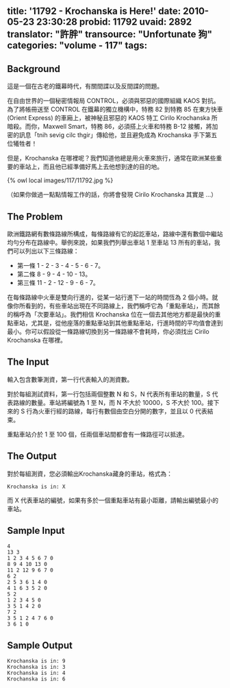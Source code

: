 title: '11792 - Krochanska is Here!'
date: 2010-05-23 23:30:28
probid: 11792
uvaid: 2892
translator: "許胖"
transource: "Unfortunate 狗"
categories: "volume - 117"
tags:
---

## Background ##

這是一個在古老的鐵幕時代，有關間諜以及反間諜的問題。

在自由世界的一個秘密情報局 CONTROL，必須與邪惡的國際組織 KAOS 對抗。為了將帳冊送至 CONTROL 在鐵幕的獨立機構中，特務 82 到特務 85 在東方快車 (Orient Express) 的車廂上，被神秘且邪惡的 KAOS 特工 Cirilo Krochanska 所暗殺。而你，Maxwell Smart，特務 86，必須搭上火車和特務 B-12 接觸，將加密的訊息「tnih sevig cilc thgir」傳給他，並且避免成為 Krochanska 手下第五位犧牲者！

但是，Krochanska 在哪裡呢？我們知道他總是用火車來旅行，通常在歐洲某些重要的車站上，而且他已經準備好馬上去他想到達的目的地。

{% owl local images/117/11792.jpg %}

（如果你做過一點點情報工作的話，你將會發現 Cirilo Krochanska 其實是 ...）

## The Problem ##

歐洲鐵路網有數條路線所構成，每條路線有它的起訖車站，路線中還有數個中繼站均勻分布在路線中。舉例來說，如果我們列舉出車站 1 至車站 13 所有的車站，我們可以列出以下三條路線：

- 第一條 1 - 2 - 3 - 4 - 5 - 6 - 7。
- 第二條 8 - 9 - 4 - 10 - 13。
- 第三條 11 - 2 - 12 - 9 - 6 - 7。

在每條路線中火車是雙向行進的，從某一站行進下一站的時間恆為 2 個小時。就像你所看到的，有些車站出現在不同路線上，我們稱呼它為「重點車站」，而其餘的稱呼為「次要車站」。我們相信 Krochanska 位在一個去其他地方都是最快的重點車站，尤其是，從他座落的重點車站到其他重點車站，行進時間的平均值會達到最小。你可以假設從一條路線切換到另一條路線不會耗時，你必須找出 Cirilo Krochanska 在哪裡。

<!-- more -->

## The Input ##

輸入包含數筆測資，第一行代表輸入的測資數。

對於每組測試資料，第一行包括兩個整數 N 和 S，N 代表所有車站的數量，S 代表路線的數量。車站將編號為 1 至 N，而 N 不大於 10000，S 不大於 100。接下來的 S 行為火車行經的路線，每行有數個由空白分開的數字，並且以 0 代表結束。

重點車站介於 1 至 100 個，任兩個車站間都會有一條路徑可以抵達。

## The Output ##

對於每組測資，您必須輸出Krochanska藏身的車站，格式為：

`Krochanska is in: X`

而 X 代表車站的編號，如果有多於一個重點車站有最小距離，請輸出編號最小的車站。

## Sample Input ##

	4
	13 3
	1 2 3 4 5 6 7 0
	8 9 4 10 13 0
	11 2 12 9 6 7 0
	6 2
	2 5 3 6 1 4 0
	4 1 6 3 5 2 0
	5 2
	1 2 3 4 5 0
	3 5 1 4 2 0
	7 2
	3 5 1 2 4 7 6 0
	3 6 1 0

## Sample Output ##

	Krochanska is in: 9
	Krochanska is in: 3
	Krochanska is in: 4
	Krochanska is in: 6